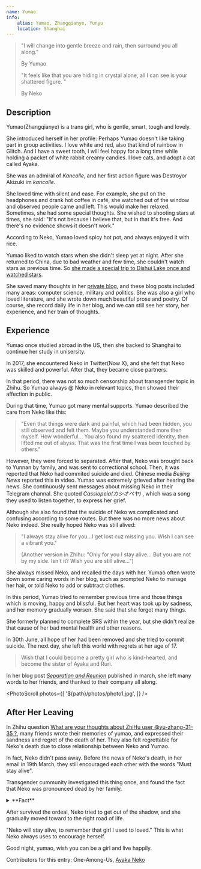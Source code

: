 ```yaml
---
name: Yumao
info:
    alias: Yumao, Zhangqianye, Yunyu
    location: Shanghai
---
```


> "I will change into gentle breeze and rain, then surround you all along."
>
> By Yumao
>
> "It feels like that you are hiding in crystal alone, all I can see is your shattered figure. "
>
> By Neko

## Description

Yumao(Zhangqianye) is a trans girl, who is gentle, smart, tough and lovely.

She introduced herself in her profile: Perhaps Yumao doesn't like taking part in group activities. I love white and red, also that kind of rainbow in Glitch. And I have a sweet tooth, I will feel happy for a long time while holding a packet of white rabbit creamy candies. I love cats, and adopt a cat called Ayaka.

She was an admiral of *Kancolle*, and her first action figure was Destroyor Akizuki im *kancolle*.

She loved time with silent and ease. For example, she put on the headphones and drank hot coffee in café, she watched out of the window and observed people came and left. This would make her relaxed. Sometimes, she had some special thoughts. She wished to shooting stars at times, she said: "It's not because I believe that, but in that it's free. And there's no evidence shows it doesn't work."

According to Neko, Yumao loved spicy hot pot, and always enjoyed it with rice.

Yumao liked to watch stars when she didn't sleep yet at night. After she returned to China, due to bad weather and few time, she couldn't watch stars as previous time. So [she made a special trip to Dishui Lake once and watched stars](https://web.archive.org/web/20210517104313/https://oao.moe/archives/834/).

She saved many thoughts in her [private blog](https://web.archive.org/web/20210420170241/https://oao.moe/archives/), and these blog posts included many areas: computer science, military and politics. She was also a girl who loved literature, and she wrote down much beautiful prose and poetry. Of course, she record daily life in her blog, and we can still see her story, her experience, and her train of thoughts.

## Experience

Yumao once studied abroad in the US, then she backed to Shanghai to continue her study in unisersity.

In 2017, she encountered Neko in Twitter(Now X), and she felt that Neko was skilled and powerful. After that, they became close partners.

In that period, there was not so much censorship about transgender topic in Zhihu. So Yumao always @ Neko in relevant topics, then showed their affection in public.

During that time, Yumao got many mental supports. Yumao described the care from Neko like this:

> "Even that things were dark and painful, which had been hidden, you still observed and felt them. Maybe you understanded more then myself. How wonderful... You also found my scattered identity, then lifted me out of abyss. That was the first time I was been touched by others."

However, they were forced to separated. After that, Neko was brought back to Yunnan by family, and was sent to correctional school. Then, it was reported that Neko had commited suicide and died. Chinese media *Beijing News* reported this in video. Yumao was extremely grieved after hearing the news. She continuously sent messages about missing Neko in their Telegram channal. She quoted *Cassiopeia(カシオペヤ)* , which was a song they used to listen together, to express her grief.

Although she also found that the suicide of Neko ws complicated and confusing according to some routes. But there was no more news about Neko indeed. She really hoped Neko was still alived:

> "I always stay alive for you...I get lost cuz missing you. Wish I can see a vibrant you."
>
> (Another version in Zhihu: "Only for you I stay alive... But you are not by my side. Isn't it? Wish you are still alive...")

She always missed Neko, and recalled the days with her. Yumao often wrote down some caring words in her blog, such as prompted Neko to manage her hair, or told Neko to add or subtract clothes.

In this period, Yumao tried to remember previous time and those things which is moving, happy and blissful. But her heart was took up by sadness, and her memory gradually worsen. She said that she forgot many things.

She formerly planned to complete SRS within the year, but she didn't realize that cause of her bad mental health and other reasons.

In 30th June, all hope of her had been removed and she tried to commit suicide. The next day, she left this world with regrets at her age of 17.

> Wish that I could become a pretty girl who is kind-hearted, and become the sister of Ayaka and Ruri.

In her blog post *[Separation and Reunion](https://web.archive.org/web/20210517104118/https://oao.moe/archives/948/)* published in march, she left many words to her friends, and thanked to their company all along. 

<PhotoScroll photos={[
    '${path}/photos/photo1.jpg',
]} />

## After Her Leaving

In Zhihu question [What are your thoughts about ZhiHu user @yu-zhang-31-35 ?](https://www.zhihu.com/question/284818437), many friends wrote their memories of yumao, and expressed their sandness and regret of the death of her. They also felt regrettable for Neko's death due to close relationship between Neko and Yumao.

In fact, Neko didn't pass away. Before the news of Neko's death, in her email in 19th March, they still encouraged each other with the words "Must stay alive".

Transgender cummunity investigated this thing once, and found the fact that Neko was pronounced dead by her family.

<details>
<summary>**Fact**</summary>

Neko and Yumao were forced to seprate in Shanghai. After that, Neko was brought to Kunming, Yunnan, and then hospitalized at a mental health centre for treatment.

During the time, Neko always hoped to meet with Yumao, so she tried to contact Yumao in the interval outside the hosptial when she haved dinner with her parents. Then she persuaded the doctor on duty to issue discharge certificate for her. This action irritated her family. Shortly afterward, her family drived her to *Kunming Anning Haohaizi School*(hereinafter referred to as "*Haohaizi*") made use of taking her to *Changshui Airport*. After that, Neko was locked in the *Room 308*, which can be seen as a black room.

Days after she came out of the *Room 308*, owing to her command of computer was excellent and their trust in her, the propaganda department of *Haohaizi* found her and asked her to fix network system. Neko accepted and fixed the system quickly, then sent a help email to Yumao.

After that, the outside world started to lash out her parents. The investigative journalist of *Beijing News* also interviewed the staff of *Haohaizi* to ask the whereabouts of Neko.

However, the parents made a shock decision. They said that they had already brought her out of the school, then cancelled the census register of Neko. In the interview of *Beijing News*, they spoke in a tearful voice and claimed that Neko had commited suicide in the early hours of 24th March.

Neko was continued to be in *Haohaizi* since then. She was informed of Yumao's death in October. This news almost devastated her.

But nevertheless, Neko still implemented the words "Must stay alive". She never gave up and tried to calm herself. She kept a diary and develpoed her hobbies and interests at that time. She also found some ways which could resolve her difficulties to take her mind off.

During the latter time in *Haohaizi*, those around her helped her a lot, her friends accompanied her, and some people delivered things from the outside. Some friendly drillmaster would take her out to play, or bought things to her. This might make her happier.

On 1st September 2019, Neko left *Haohaizi*, and started her new life after a period of time.

> To commenmorate all the difficulties I suffered in the past two years
> 
> From 2018-03-16 22:31
>
>  To  2020-03-16 22:31
>
> Thanks to all your efforts in that period
>
> This is also, to remember all the things you experienced after we separted
>
> Also, for you in 2018-07-31
>
> Thank you everyone.
>
> Neko, on Telegram
</details>

After survived the ordeal, Neko tried to get out of the shadow, and she gradually moved toward to the right road of life.

"Neko will stay alive, to remember that girl I used to loved." This is what Neko always uses to encourage herself.

Good night, yumao, wish you can be a girl and live happily.

Contributors for this entry: One-Among-Us, [Ayaka Neko](https://twitter.com/ayakaneko)
